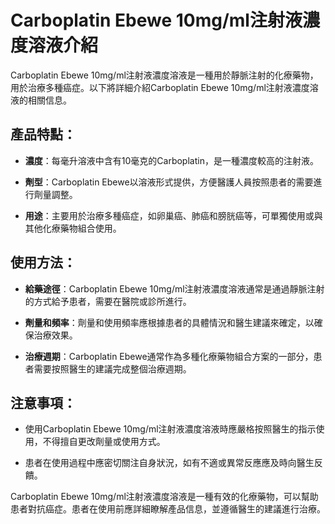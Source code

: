 # Carboplatin Ebewe 10mg/ml注射液濃度溶液介紹
Carboplatin Ebewe 10mg/ml注射液濃度溶液是一種用於靜脈注射的化療藥物，用於治療多種癌症。以下將詳細介紹Carboplatin Ebewe 10mg/ml注射液濃度溶液的相關信息。
## 產品特點：
- **濃度**：每毫升溶液中含有10毫克的Carboplatin，是一種濃度較高的注射液。
- **劑型**：Carboplatin Ebewe以溶液形式提供，方便醫護人員按照患者的需要進行劑量調整。
- **用途**：主要用於治療多種癌症，如卵巢癌、肺癌和膀胱癌等，可單獨使用或與其他化療藥物組合使用。
## 使用方法：
- **給藥途徑**：Carboplatin Ebewe 10mg/ml注射液濃度溶液通常是通過靜脈注射的方式給予患者，需要在醫院或診所進行。
- **劑量和頻率**：劑量和使用頻率應根據患者的具體情況和醫生建議來確定，以確保治療效果。
- **治療週期**：Carboplatin Ebewe通常作為多種化療藥物組合方案的一部分，患者需要按照醫生的建議完成整個治療週期。
## 注意事項：
- 使用Carboplatin Ebewe 10mg/ml注射液濃度溶液時應嚴格按照醫生的指示使用，不得擅自更改劑量或使用方式。
- 患者在使用過程中應密切關注自身狀況，如有不適或異常反應應及時向醫生反饋。
Carboplatin Ebewe 10mg/ml注射液濃度溶液是一種有效的化療藥物，可以幫助患者對抗癌症。患者在使用前應詳細瞭解產品信息，並遵循醫生的建議進行治療。